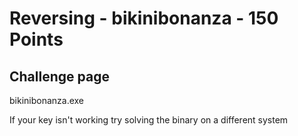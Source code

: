 # Reversing - bikinibonanza - 150 Points  

## Challenge page  

bikinibonanza.exe  

If your key isn't working try solving the binary on a different system  

